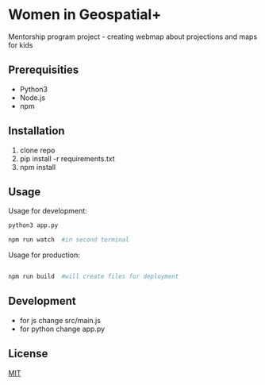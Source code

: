 # Women in Geospatial+

Mentorship program project - creating webmap about projections and maps for kids

## Prerequisities

- Python3
- Node.js
- npm

## Installation

1. clone repo
2. pip install -r requirements.txt
3. npm install

## Usage
Usage for development:
```python
python3 app.py

npm run watch  #in second terminal
```
Usage for production:

```python

npm run build  #will create files for deployment
```
## Development
- for js change src/main.js
- for python change app.py




## License
[MIT](https://choosealicense.com/licenses/mit/)